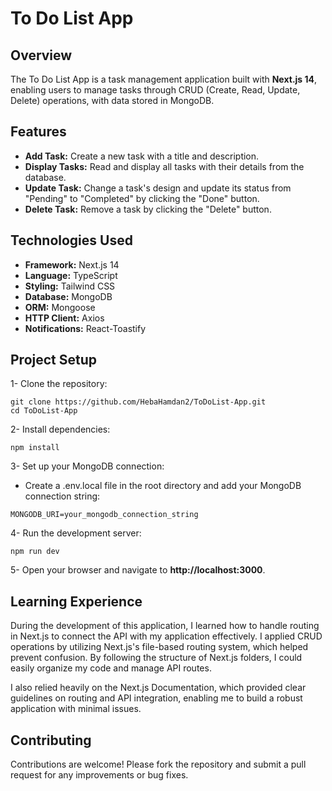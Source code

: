 # To Do List App

## Overview
The To Do List App is a task management application built with **Next.js 14**, enabling users to manage tasks through CRUD (Create, Read, Update, Delete) operations, with data stored in MongoDB.

## Features

- **Add Task:** Create a new task with a title and description.
- **Display Tasks:** Read and display all tasks with their details from the database.
- **Update Task:** Change a task's design and update its status from "Pending" to "Completed" by clicking the "Done" button.
- **Delete Task:** Remove a task by clicking the "Delete" button.

## Technologies Used

- **Framework:** Next.js 14
- **Language:** TypeScript
- **Styling:** Tailwind CSS
- **Database:** MongoDB
- **ORM:** Mongoose
- **HTTP Client:** Axios
- **Notifications:** React-Toastify
  
## Project Setup
1- Clone the repository:
```
git clone https://github.com/HebaHamdan2/ToDoList-App.git
cd ToDoList-App
```
2- Install dependencies:
```
npm install
```
3- Set up your MongoDB connection:
- Create a .env.local file in the root directory and add your MongoDB connection string:
```
MONGODB_URI=your_mongodb_connection_string
```
4- Run the development server:
```
npm run dev
```
5- Open your browser and navigate to **http://localhost:3000**.

## Learning Experience

During the development of this application, I learned how to handle routing in Next.js to connect the API with my application effectively. I applied CRUD operations by utilizing Next.js's file-based routing system, which helped prevent confusion. By following the structure of Next.js folders, I could easily organize my code and manage API routes.

I also relied heavily on the Next.js Documentation, which provided clear guidelines on routing and API integration, enabling me to build a robust application with minimal issues.

## Contributing

Contributions are welcome! Please fork the repository and submit a pull request for any improvements or bug fixes.
